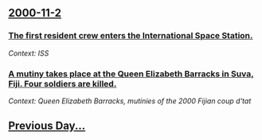 ## [2000-11-2](/news/2000/11/2/index.md)

### [The first resident crew enters the International Space Station. ](/news/2000/11/2/the-first-resident-crew-enters-the-international-space-station.md)
_Context: ISS_

### [A mutiny takes place at the Queen Elizabeth Barracks in Suva, Fiji.  Four soldiers are killed.](/news/2000/11/2/a-mutiny-takes-place-at-the-queen-elizabeth-barracks-in-suva-fiji-four-soldiers-are-killed.md)
_Context: Queen Elizabeth Barracks, mutinies of the 2000 Fijian coup d'tat_

## [Previous Day...](/news/2000/11/1/index.md)

